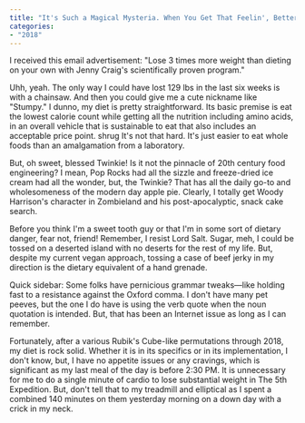 ```yaml
---
title: "It's Such a Magical Mysteria. When You Get That Feelin', Better Start Believin'— (1987)"
categories:
- "2018"
---
```


I received this email advertisement: "Lose 3 times more weight than dieting on your own with Jenny Craig's scientifically proven program."

Uhh, yeah. The only way I could have lost 129 lbs in the last six weeks is with a chainsaw. And then you could give me a cute nickname like "Stumpy." I dunno, my diet is pretty straightforward. Its basic premise is eat the lowest calorie count while getting all the nutrition including amino acids, in an overall vehicle that is sustainable to eat that also includes an acceptable price point. shrug It's not that hard. It's just easier to eat whole foods than an amalgamation from a laboratory.

But, oh sweet, blessed Twinkie! Is it not the pinnacle of 20th century food engineering? I mean, Pop Rocks had all the sizzle and freeze-dried ice cream had all the wonder, but, the Twinkie? That has all the daily go-to and wholesomeness of the modern day apple pie.
Clearly, I totally get Woody Harrison's character in Zombieland and his post-apocalyptic, snack cake search.

Before you think I'm a sweet tooth guy or that I'm in some sort of dietary danger, fear not, friend! Remember, I resist Lord Salt. Sugar, meh, I could be tossed on a deserted island with no deserts for the rest of my life. But, despite my current vegan approach, tossing a case of beef jerky in my direction is the dietary equivalent of a hand grenade.

Quick sidebar: Some folks have pernicious grammar tweaks—like holding fast to a resistance against the Oxford comma. I don't have many pet peeves, but the one I do have is using the verb quote when the noun quotation is intended. But, that has been an Internet issue as long as I can remember.

Fortunately, after a various Rubik's Cube-like permutations through 2018, my diet is rock solid. Whether it is in its specifics or in its implementation, I don't know, but, I have no appetite issues or any cravings, which is significant as my last meal of the day is before 2:30 PM. It is unnecessary for me to do a single minute of cardio to lose substantial weight in The 5th Expedition. But, don't tell that to my treadmill and elliptical as I spent a combined 140 minutes on them yesterday morning on a down day with a crick in my neck.